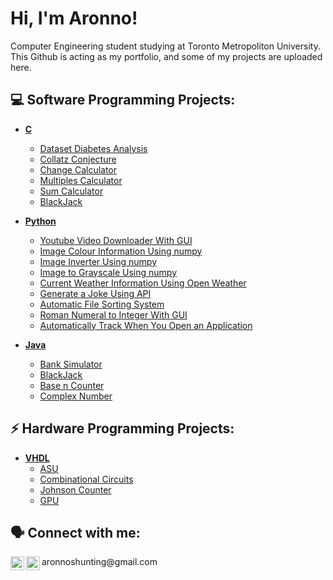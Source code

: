 <h1>Hi, I'm Aronno! </h1>
Computer Engineering student studying at Toronto Metropoliton University. <br> 
  This Github is acting as my portfolio, and some of my projects are uploaded here.

<h2>💻 Software Programming Projects:</h2>

- <b>[C](https://github.com/aronnod/C) </b>
  - [Dataset Diabetes Analysis](https://github.com/aronnod/Dataset-Diabetes-Analysis-in-C)
  - [Collatz Conjecture](https://github.com/aronnod/C/blob/main/Collatz%20Conjecture)
  - [Change Calculator](https://github.com/aronnod/C/blob/main/Change%20Calculator)
  - [Multiples Calculator](https://github.com/aronnod/C/blob/main/Multiples%20Calculator)
  - [Sum Calculator](https://github.com/aronnod/C/blob/main/Sum%20Calculator)
  - [BlackJack](https://github.com/aronnod/C/blob/main/Game%20of%20BlackJack)

- <b>[Python](https://github.com/aronnod/Python) </b>
  - [Youtube Video Downloader With GUI](https://github.com/aronnod/Python/blob/main/Youtube%20Video%20Downloader%20With%20GUI)
  - [Image Colour Information Using numpy](https://github.com/aronnod/Python/blob/main/Image%20Colour%20Information%20Using%20numpy)
  - [Image Inverter Using numpy](https://github.com/aronnod/Python/blob/main/Image%20Inverter%20Using%20numpy)
  - [Image to Grayscale Using numpy](https://github.com/aronnod/Python/blob/main/Image%20to%20Grayscale%20Using%20numpy)
  - [Current Weather Information Using Open Weather](https://github.com/aronnod/Python/blob/main/Current%20Weather%20Information%20Using%20Open%20Weather)
  - [Generate a Joke Using API](https://github.com/aronnod/Python/blob/main/Generate%20a%20Joke%20Using%20API)
  - [Automatic File Sorting System](https://github.com/aronnod/Python/blob/main/Automatic%20File%20Sorting%20System)
  - [Roman Numeral to Integer With GUI](https://github.com/aronnod/Python/blob/main/Roman%20Numeral%20to%20Integer%20With%20GUI)
  - [Automatically Track When You Open an Application](https://github.com/aronnod/Python/blob/main/Automatically%20Track%20When%20You%20Open%20an%20Application)

- <b>[Java](https://github.com/aronnod/Java) </b>
  - [Bank Simulator](https://github.com/aronnod/Java/tree/Bank-Simulator)
  - [BlackJack](https://github.com/aronnod/Java/tree/Bank-Simulator)
  - [Base n Counter](https://github.com/aronnod/Java/tree/Counter)
  - [Complex Number](https://github.com/aronnod/Java/tree/Complex-Number)

<h2>⚡️ Hardware Programming Projects:</h2>

- <b>[VHDL](https://github.com/aronnod/VHDL) </b>
  - [ASU](https://github.com/aronnod/VHDL/tree/ASU)
  - [Combinational Circuits](https://github.com/aronnod/VHDL/tree/Combinational-Circuits)
  - [Johnson Counter](https://github.com/aronnod/VHDL/tree/Johnson-Counter)
  - [GPU](https://github.com/aronnod/VHDL/tree/GPU)

<h2> 🗣️ Connect with me:</h2>

[<img align="left" alt="Aronno Das | LinkedIn" width="22px" src="https://cdn.jsdelivr.net/npm/simple-icons@v3/icons/linkedin.svg" />][linkedin] 

[linkedin]: https://www.linkedin.com/in/aronno-das/

<img align="left" alt="Aronno Das | Email" width="22px" src="https://cdn-icons-png.flaticon.com/512/542/542638.png" />
aronnoshunting@gmail.com


